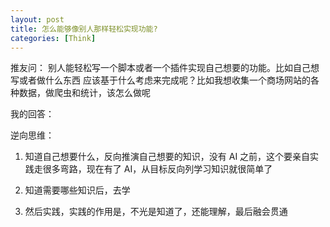 ```yaml
---
layout: post
title: 怎么能够像别人那样轻松实现功能?
categories: [Think]
---
```


推友问： 别人能轻松写一个脚本或者一个插件实现自己想要的功能。比如自己想写或者做什么东西 应该基于什么考虑来完成呢？比如我想收集一个商场网站的各种数据，做爬虫和统计，该怎么做呢

我的回答：

逆向思维：

1. 知道自己想要什么，反向推演自己想要的知识，没有 AI 之前，这个要亲自实践走很多弯路，现在有了 AI，从目标反向列学习知识就很简单了

2. 知道需要哪些知识后，去学

3. 然后实践，实践的作用是，不光是知道了，还能理解，最后融会贯通
